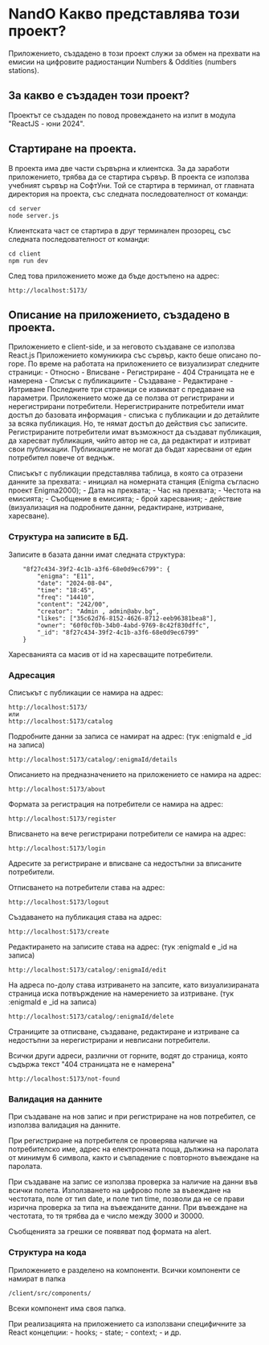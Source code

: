 # NandO Какво представлява този проект?
Приложението, създадено в този проект служи за обмен на прехвати на емисии на цифровите радиостанции Numbers & Oddities (numbers stations).

## За какво е създаден този проект?
Проектът се създаден по повод провеждането на изпит в модула "ReactJS - юни 2024".

## Стартиране на проекта.
В проекта има две части сървърна и клиентска.
За да заработи приложението, трябва да се стартира сървър.
В проекта се използва учебният сървър на СофтУни. Той се стартира в терминал, от главната директория на проекта, със следната последователност от команди:


```
cd server
node server.js
```

Клиентската част се стартира в друг терминален прозорец, със следната последователност от команди:

```
cd client
npm run dev
```
След това приложението може да бъде достъпено на адрес:

```
http://localhost:5173/
```

## Описание на приложението, създадено в проекта.

Приложението е client-side, и за неговото създаване се използва React.js
Приложението комуникира със сървър, както беше описано по- горе.
По време на работата на приложението се визуализират следните страници:
    - Относно
    - Вписване
    - Регистриране
    - 404 Страницата не е намерена
    - Списък с публикациите
    - Създаване
    - Редактиране
    - Изтриване
Последните три страници се извикват с предаване на параметри.
Приложението може да се ползва от регистрирани и нерегистрирани потребители.
Нерегистрираните потребители имат достъп до базовата информация - списъка с публикации и до детайлите за всяка публикация. Но, те нямат достъп до действия със записите. 
Регистрираните потребители имат възможност да създават публикация, да харесват публикация, чийто автор не са, да редактират и изтриват свои публикации. Публикациите не могат да бъдат харесвани от един потребител повече от веднъж.

Списъкът с публикации представлява таблица, в която са отразени данните за прехвата:
    - инициал на номерната станция (Enigma съгласно проект Enigma2000);
    - Дата на прехвата;
    - Час на прехвата;
    - Честота на емисията;
    - Съобщение в емисията;
    - брой харесвания;
    - действие (визуализация на подробните данни, редактиране, изтриване, харесване).

### Структура на записите в БД.
Записите в базата данни имат следната структура:
```
    "8f27c434-39f2-4c1b-a3f6-68e0d9ec6799": {
        "enigma": "E11",
        "date": "2024-08-04",
        "time": "18:45",
        "freq": "14410",
        "content": "242/00",
        "creator": "Admin , admin@abv.bg",
        "likes": ["35c62d76-8152-4626-8712-eeb96381bea8"],
        "owner": "60f0cf0b-34b0-4abd-9769-8c42f830dffc",
        "_id": "8f27c434-39f2-4c1b-a3f6-68e0d9ec6799"
    }
```
Харесванията са масив от id на харесващите потребители.

### Адресация

Списъкът с публикации се намира на адрес:
```
http://localhost:5173/
или
http://localhost:5173/catalog
```

Подробните данни за записа се намират на адрес: (тук :enigmaId е _id  на записа)
```
http://localhost:5173/catalog/:enigmaId/details 
```

Описанието на предназначението на приложението се намира на адрес:
```
http://localhost:5173/about
```

Формата за регистрация на потребители се намира на адрес:
```
http://localhost:5173/register
```

Вписването на вече регистрирани потребители се намира на адрес:
```
http://localhost:5173/login
```
Адресите за регистриране и вписване са недостъпни за вписаните потребители.


Отписването на потребители става на адрес:
```
http://localhost:5173/logout
```
Създаването на публикация става на адрес:
```
http://localhost:5173/create
```
Редактирането на записите става на адрес: (тук :enigmaId е _id  на записа)
```
http://localhost:5173/catalog/:enigmaId/edit
```
На адреса по-долу става изтриването на запсите, като визуализираната страница иска потвърждение на намерението за изтриване. (тук :enigmaId е _id  на записа)
```
http://localhost:5173/catalog/:enigmaId/delete
```
Страниците за отписване, създаване, редактиране и изтриване са недостъпни за нерегистрирани и невписани потребители.


Всички други адреси, различни от горните, водят до страница, която съдържа текст "404 страницата не е намерена"
```
http://localhost:5173/not-found
```

### Валидация на данните

При създаване на нов запис и при регистриране на нов потребител, се използва валидация на данните.

При регистриране на потребителя се проверява наличие на потребителско име, адрес на електронната поща, дължина на паролата от минимум 6 символа, както и съвпадение с повторното въвеждане на паролата.

При създаване на запис се използва проверка за наличие на данни във всички полета. Използването на цифрово поле за въвеждане на честотата, поле от тип date, и поле тип time, позволи да не се прави изрична проверка за типа на въвежданите данни. При въвеждане на честотата, то тя трябва да е число между 3000 и 30000.

Съобщенията за грешки се появяват под формата на alert.

### Структура на кода

Приложението е разделено на компоненти. Всички компоненти се намират в папка 

```
/client/src/components/
```

Всеки компонент има своя папка.

При реализацията на приложението са използвани специфичните за React концепции:
    - hooks;
    - state;
    - context;
    - и др.







